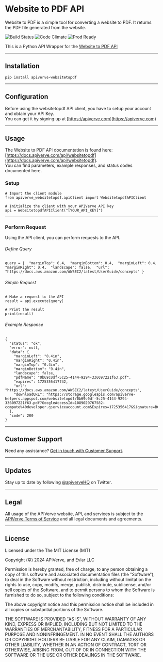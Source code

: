 Website to PDF API
============

Website to PDF is a simple tool for converting a website to PDF. It returns the PDF file generated from the website.

![Build Status](https://img.shields.io/badge/build-passing-green)
![Code Climate](https://img.shields.io/badge/maintainability-B-purple)
![Prod Ready](https://img.shields.io/badge/production-ready-blue)

This is a Python API Wrapper for the [Website to PDF API](https://apiverve.com/marketplace/api/websitetopdf)

---

## Installation
	pip install apiverve-websitetopdf

---

## Configuration

Before using the websitetopdf API client, you have to setup your account and obtain your API Key.  
You can get it by signing up at [https://apiverve.com](https://apiverve.com)

---

## Usage

The Website to PDF API documentation is found here: [https://docs.apiverve.com/api/websitetopdf](https://docs.apiverve.com/api/websitetopdf).  
You can find parameters, example responses, and status codes documented here.

### Setup

```
# Import the client module
from apiverve_websitetopdf.apiClient import WebsitetopdfAPIClient

# Initialize the client with your APIVerve API key
api = WebsitetopdfAPIClient("[YOUR_API_KEY]")
```

---


### Perform Request
Using the API client, you can perform requests to the API.

###### Define Query

```
query = {  "marginTop": 0.4,  "marginBottom": 0.4,  "marginLeft": 0.4,  "marginRight": 0.4,  "landscape": false,  "url": "https://docs.aws.amazon.com/AWSEC2/latest/UserGuide/concepts" }
```

###### Simple Request

```
# Make a request to the API
result = api.execute(query)

# Print the result
print(result)
```

###### Example Response

```
{
  "status": "ok",
  "error": null,
  "data": {
    "marginLeft": "0.4in",
    "marginRight": "0.4in",
    "marginTop": "0.4in",
    "marginBottom": "0.4in",
    "landscape": false,
    "pdfName": "0b69c0df-5c25-4144-9294-336097221f63.pdf",
    "expires": 1725356417742,
    "url": "https://docs.aws.amazon.com/AWSEC2/latest/UserGuide/concepts",
    "downloadURL": "https://storage.googleapis.com/apiverve-helpers.appspot.com/websitetopdf/0b69c0df-5c25-4144-9294-336097221f63.pdf?GoogleAccessId=1089020767582-compute%40developer.gserviceaccount.com&Expires=1725356417&Signature=BCTQNzcQ75OKe2OtBB3lk1ONj%2B4fv07c6uuTCS3OFW2cvJsMe6nsHY%2FC5XNQzHjHEc5O5UuQ86euB52jm%2FX6VF0JUg04LlDmkQcF%2BQTrb9tvYORFv3r9%2BMk4uiZSvt8v7%2FifuMAyJcI0jll4Ot7zpCdRejHltJrVHaxYYqYMHq8ClcBhmpcddWuFSAfY5WENGJ%2FPCv9W%2F1LLYKOJu0YOZtOsHuRRs8Q7DZ1Pnk3EajZbhJKwtgpJ%2F7A1b%2F5guOHDJ2DLKN21BMocPZCCBIBOn%2BlEanbx6JBOT%2FE6IzbHlfsVwIoPIFA1osyJVxjskjsmM%2B7LBogJlUP41OA%2BGd25SA%3D%3D"
  },
  "code": 200
}
```

---

## Customer Support

Need any assistance? [Get in touch with Customer Support](https://apiverve.com/contact).

---

## Updates
Stay up to date by following [@apiverveHQ](https://twitter.com/apiverveHQ) on Twitter.

---

## Legal

All usage of the APIVerve website, API, and services is subject to the [APIVerve Terms of Service](https://apiverve.com/terms) and all legal documents and agreements.

---

## License
Licensed under the The MIT License (MIT)

Copyright (&copy;) 2024 APIVerve, and Evlar LLC

Permission is hereby granted, free of charge, to any person obtaining a copy of this software and associated documentation files (the "Software"), to deal in the Software without restriction, including without limitation the rights to use, copy, modify, merge, publish, distribute, sublicense, and/or sell copies of the Software, and to permit persons to whom the Software is furnished to do so, subject to the following conditions:

The above copyright notice and this permission notice shall be included in all copies or substantial portions of the Software.

THE SOFTWARE IS PROVIDED "AS IS", WITHOUT WARRANTY OF ANY KIND, EXPRESS OR IMPLIED, INCLUDING BUT NOT LIMITED TO THE WARRANTIES OF MERCHANTABILITY, FITNESS FOR A PARTICULAR PURPOSE AND NONINFRINGEMENT. IN NO EVENT SHALL THE AUTHORS OR COPYRIGHT HOLDERS BE LIABLE FOR ANY CLAIM, DAMAGES OR OTHER LIABILITY, WHETHER IN AN ACTION OF CONTRACT, TORT OR OTHERWISE, ARISING FROM, OUT OF OR IN CONNECTION WITH THE SOFTWARE OR THE USE OR OTHER DEALINGS IN THE SOFTWARE.